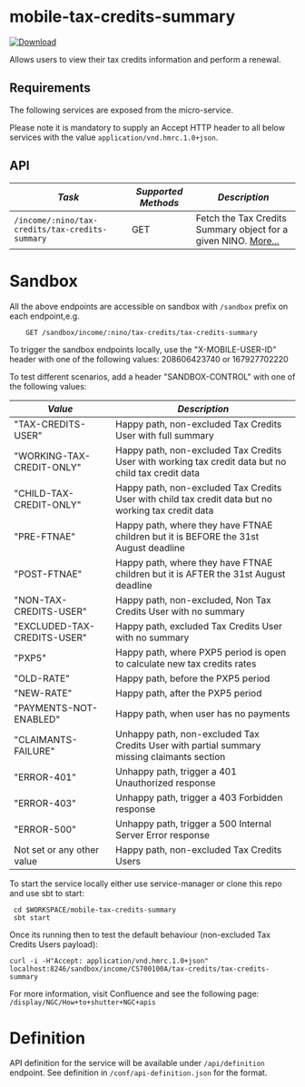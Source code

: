 mobile-tax-credits-summary
=============================================

[ ![Download](https://api.bintray.com/packages/hmrc/releases/mobile-tax-credits-summary/images/download.svg) ](https://bintray.com/hmrc/releases/mobile-tax-credits-summary/_latestVersion)

Allows users to view their tax credits information and perform a renewal.

Requirements
------------

The following services are exposed from the micro-service.

Please note it is mandatory to supply an Accept HTTP header to all below services with the value ```application/vnd.hmrc.1.0+json```. 

API
---

| *Task* | *Supported Methods* | *Description* |
|--------|----|----|
| ```/income/:nino/tax-credits/tax-credits-summary``` | GET | Fetch the Tax Credits Summary object for a given NINO. [More...](docs/tax-credits-summary.md)|

# Sandbox
All the above endpoints are accessible on sandbox with `/sandbox` prefix on each endpoint,e.g.
```
    GET /sandbox/income/:nino/tax-credits/tax-credits-summary
```

To trigger the sandbox endpoints locally, use the "X-MOBILE-USER-ID" header with one of the following values:
208606423740 or 167927702220

To test different scenarios, add a header "SANDBOX-CONTROL" with one of the following values:

| *Value* | *Description* |
|--------|----|
| "TAX-CREDITS-USER" | Happy path, non-excluded Tax Credits User with full summary |
| "WORKING-TAX-CREDIT-ONLY" | Happy path, non-excluded Tax Credits User with working tax credit data but no child tax credit data |
| "CHILD-TAX-CREDIT-ONLY" | Happy path, non-excluded Tax Credits User with child tax credit data but no working tax credit data |
| "PRE-FTNAE" | Happy path, where they have FTNAE children but it is BEFORE the 31st August deadline |
| "POST-FTNAE" | Happy path, where they have FTNAE children but it is AFTER the 31st August deadline |
| "NON-TAX-CREDITS-USER" | Happy path, non-excluded, Non Tax Credits User with no summary |
| "EXCLUDED-TAX-CREDITS-USER" | Happy path, excluded Tax Credits User with no summary |
| "PXP5" | Happy path, where PXP5 period is open to calculate new tax credits rates |
| "OLD-RATE" | Happy path, before the PXP5 period |
| "NEW-RATE" | Happy path, after the PXP5 period |
| "PAYMENTS-NOT-ENABLED" | Happy path, when user has no payments |
| "CLAIMANTS-FAILURE" | Unhappy path, non-excluded Tax Credits User with partial summary missing claimants section | 
| "ERROR-401" | Unhappy path, trigger a 401 Unauthorized response |
| "ERROR-403" | Unhappy path, trigger a 403 Forbidden response |
| "ERROR-500" | Unhappy path, trigger a 500 Internal Server Error response |
| Not set or any other value | Happy path, non-excluded Tax Credits Users |

To start the service locally either use service-manager or clone this repo and use sbt to start:
```
 cd $WORKSPACE/mobile-tax-credits-summary
 sbt start 
```

Once its running then to test the default behaviour (non-excluded Tax Credits Users payload):
```
curl -i -H"Accept: application/vnd.hmrc.1.0+json" localhost:8246/sandbox/income/CS700100A/tax-credits/tax-credits-summary
```

For more information, visit Confluence and see the following page:
```/display/NGC/How+to+shutter+NGC+apis```

# Definition
API definition for the service will be available under `/api/definition` endpoint.
See definition in `/conf/api-definition.json` for the format.
